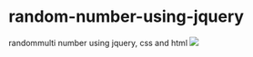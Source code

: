 # random-number-using-jquery
randommulti number using jquery, css and html
<img src="http://wayansukerta.tk/public/images/random%20number.gif">
